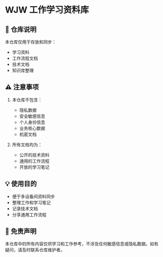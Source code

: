 # WJW 工作学习资料库

## 📝 仓库说明

本仓库仅用于存放和同步：
- 学习资料
- 工作流程文档
- 技术文档
- 知识库整理

## ⚠️ 注意事项

1. 本仓库不包含：
   - 隐私数据
   - 安全敏感信息
   - 个人身份信息
   - 业务核心数据
   - 机密文档

2. 所有文档均为：
   - 公开的技术资料
   - 通用的工作流程
   - 开放的学习笔记

## 💡 使用目的

- 便于多设备间资料同步
- 整理工作和学习笔记
- 记录技术文档
- 分享通用工作流程

## 📌 免责声明

本仓库中的所有内容仅供学习和工作参考，不涉及任何敏感信息或隐私数据。如有疑问，请及时联系仓库维护者。 